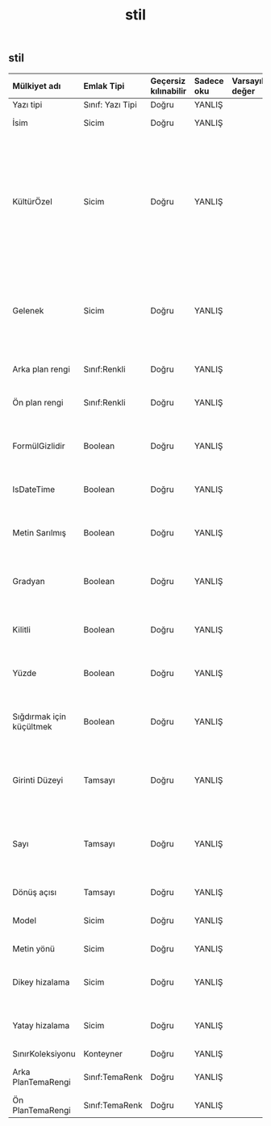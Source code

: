 ﻿---
title: stil
second_title: Aspose.Cells Cloud Documen
type: docs
url: /tr/specification/model/style/
description: "Aspose.Cells Bulut modeli özellikleri : Stil. Açma, oluşturma, düzenleme, bölme, birleştirme, karşılaştırma ve dönüştürme gibi özelliklerle Excel ve diğer elektronik tablo belgelerini zahmetsizce yönetin"
weight: 50
---
## **stil**

 

| Mülkiyet adı| Emlak Tipi| Geçersiz kılınabilir| Sadece oku| Varsayılan değer| Tanım|
|:- |:- |:- |:- |:- |:- |
| Yazı tipi| Sınıf: Yazı Tipi| Doğru| YANLIŞ|| Bir nesne alır.|
| İsim| Sicim| Doğru| YANLIŞ|| Stilin adını alır veya ayarlar.|
| KültürÖzel| Sicim| Doğru| YANLIŞ|| Sayı biçimi için kültüre bağlı desen dizesini alır ve ayarlar. Bu nesne için herhangi bir sayı biçimi ayarlanmamışsa null değeri döndürülür. Sayı formatı yerleşikse, yerleşik sayıya karşılık gelen kalıp dizisi döndürülür.|
| Gelenek| Sicim| Doğru| YANLIŞ|| Bu stil nesnesinin özel sayı biçimi dizesini temsil eder. Özel sayı formatı ayarlanmamışsa (Örneğin, sayı formatı yerleşiktir), "" döndürülür.|
| Arka plan rengi| Sınıf:Renkli| Doğru| YANLIŞ|| Bir stilin arka plan rengini alır veya ayarlar.|
| Ön plan rengi| Sınıf:Renkli| Doğru| YANLIŞ|| Bir stilin ön plan rengini alır veya ayarlar.|
| FormülGizlidir| Boolean| Doğru| YANLIŞ|| Çalışma sayfası korunurken formülün gizlenip gizlenmeyeceğini temsil eder.|
| IsDateTime| Boolean| Doğru| YANLIŞ||Sayı biçiminin tarih biçimi olup olmadığını belirtir.|
| Metin Sarılmış| Boolean| Doğru| YANLIŞ|| Hücre içindeki metnin kaydırılıp kaydırılmadığını gösteren bir değer alır veya ayarlar.|
| Gradyan| Boolean| Doğru| YANLIŞ|| Hücre gölgelemesinin degrade deseni olup olmadığını belirtir.|
| Kilitli| Boolean| Doğru| YANLIŞ|| Bir hücrenin değiştirilip değiştirilemeyeceğini gösteren bir değer alır veya ayarlar.|
| Yüzde| Boolean| Doğru| YANLIŞ|| Sayı biçiminin yüzde biçimi olup olmadığını belirtir.|
| Sığdırmak için küçültmek| Boolean| Doğru| YANLIŞ|| Metnin mevcut sütun genişliğine sığacak şekilde otomatik olarak küçülüp küçülmediğini temsil eder.|
| Girinti Düzeyi| Tamsayı| Doğru| YANLIŞ|| Hücre veya aralığın girinti düzeyini temsil eder. Yalnızca 0 ile 250 arasında bir tam sayı olabilir.|
| Sayı| Tamsayı| Doğru| YANLIŞ|| Sayıların ve tarihlerin görüntülenme biçimini alır veya ayarlar. Biçimlendirme desenleri farklı bölgeler için farklıdır.|
| Dönüş açısı| Tamsayı| Doğru| YANLIŞ|| Metin döndürme açısını temsil eder.|
| Model| Sicim| Doğru| YANLIŞ|| Hücre arka plan desen türünü alır veya ayarlar.|
| Metin yönü| Sicim| Doğru| YANLIŞ|| Metin okuma sırasını temsil eder.|
| Dikey hizalama| Sicim| Doğru| YANLIŞ|| Hücredeki metnin dikey hizalama türünü alır veya ayarlar.|
| Yatay hizalama| Sicim| Doğru| YANLIŞ||Hücredeki metnin yatay hizalama türünü alır veya ayarlar.|
| SınırKoleksiyonu| Konteyner| Doğru| YANLIŞ|||
| Arka PlanTemaRengi| Sınıf:TemaRenk| Doğru| YANLIŞ|| Arka plan tema rengini alır ve ayarlar.|
| Ön PlanTemaRengi| Sınıf:TemaRenk| Doğru| YANLIŞ|| Ön plan tema rengini alır ve ayarlar.|

